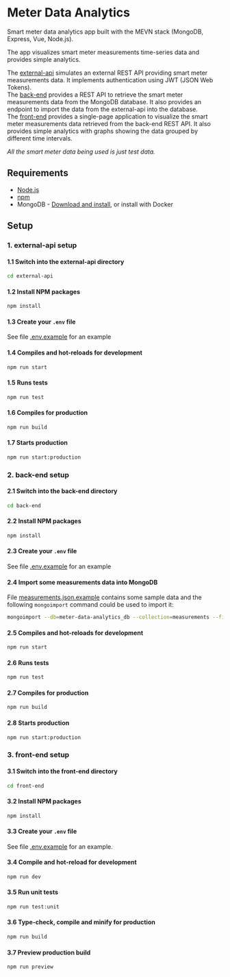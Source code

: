 # Meter Data Analytics

Smart meter data analytics app built with the MEVN stack (MongoDB, Express, Vue, Node.js).

The app visualizes smart meter measurements time-series data and provides simple analytics.

The [external-api][9] simulates an external REST API providing smart meter measurements data. It implements authentication using JWT (JSON Web Tokens).  
The [back-end][1] provides a REST API to retrieve the smart meter measurements data from the MongoDB database. It also provides an endpoint to import the data from the external-api into the database.  
The [front-end][2] provides a single-page application to visualize the smart meter measurements data retrieved from the back-end REST API. It also provides simple analytics with graphs showing the data grouped by different time intervals.

_All the smart meter data being used is just test data._

## Requirements

- [Node.js][3]
- [npm][4]
- MongoDB - [Download and install][5], or install with Docker

## Setup

### 1. external-api setup

#### 1.1 Switch into the external-api directory

```sh
cd external-api
```

#### 1.2 Install NPM packages

```sh
npm install
```

#### 1.3 Create your `.env` file

See file [.env.example][10] for an example

#### 1.4 Compiles and hot-reloads for development

```sh
npm run start
```

#### 1.5 Runs tests

```sh
npm run test
```

#### 1.6 Compiles for production

```sh
npm run build
```

#### 1.7 Starts production

```sh
npm run start:production
```

### 2. back-end setup

#### 2.1 Switch into the back-end directory

```sh
cd back-end
```

#### 2.2 Install NPM packages

```sh
npm install
```

#### 2.3 Create your `.env` file

See file [.env.example][6] for an example

#### 2.4 Import some measurements data into MongoDB

File [measurements.json.example][7] contains some sample data and the following `mongoimport` command could be used to import it:

```sh
mongoimport --db=meter-data-analytics_db --collection=measurements --file=measurements.json.example
```

#### 2.5 Compiles and hot-reloads for development

```sh
npm run start
```

#### 2.6 Runs tests

```sh
npm run test
```

#### 2.7 Compiles for production

```sh
npm run build
```

#### 2.8 Starts production

```sh
npm run start:production
```

### 3. front-end setup

#### 3.1 Switch into the front-end directory

```sh
cd front-end
```

#### 3.2 Install NPM packages

```sh
npm install
```

#### 3.3 Create your `.env` file

See file [.env.example][8] for an example.

#### 3.4 Compile and hot-reload for development

```sh
npm run dev
```

#### 3.5 Run unit tests

```sh
npm run test:unit
```

#### 3.6 Type-check, compile and minify for production

```sh
npm run build
```

#### 3.7 Preview production build

```sh
npm run preview
```

<!-- MARKDOWN LINKS -->

[1]: ./back-end
[2]: ./front-end
[3]: https://nodejs.org/en/download/
[4]: https://nodejs.org/en/download/
[5]: https://www.mongodb.com/try/download/community
[6]: ./back-end/.env.example
[7]: ./back-end/measurements.json.example
[8]: ./front-end/.env.example
[9]: ./external-api
[10]: ./external-api/.env.example
